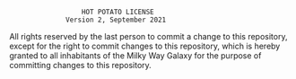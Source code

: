                      HOT POTATO LICENSE
                  Version 2, September 2021
All rights reserved by the last person to commit a change to this
repository, except for the right to commit changes to this repository,
which is hereby granted to all inhabitants of the Milky Way Galaxy for
the purpose of committing changes to this repository.